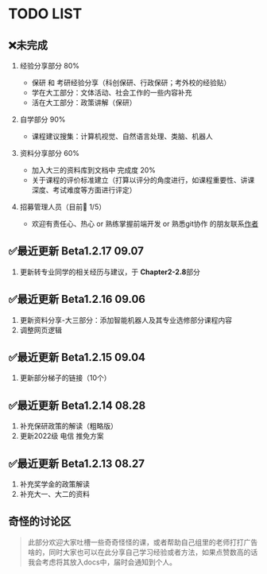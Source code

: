 # TODO LIST

## ❌未完成

1. 经验分享部分 80%
    - 保研 和 考研经验分享（科创保研、行政保研；考外校的经验贴）
    - 学在大工部分：文体活动、社会工作的一些内容补充
    - 活在大工部分：政策讲解（保研）
2. 自学部分 90%
    - 课程建议搜集：计算机视觉、自然语言处理、类脑、机器人

3. 资料分享部分 60%
    - 加入大三的资料库到文档中 完成度 20%
    - 关于课程的评价标准建立（打算以评分的角度进行，如课程重要性、讲课深度、考试难度等方面进行评定）

4. 招募管理人员（目前💫 1/5）
    - 欢迎有责任心、热心 or 熟练掌握前端开发 or 熟悉git协作 的朋友联系[作者](mailto:falcary@foxmail.com)

## ✅最近更新 Beta1.2.17 09.07
1. 更新转专业同学的相关经历与建议，于 **Chapter2-2.8**部分

## ✅最近更新 Beta1.2.16 09.06
1. 更新资料分享-大三部分：添加智能机器人及其专业选修部分课程内容
2. 调整网页逻辑
## ✅最近更新 Beta1.2.15 09.04
1. 更新部分梯子的链接（10个）
## ✅最近更新 Beta1.2.14 08.28

1. 补充保研政策的解读（粗略版）
2. 更新2022级 电信 推免方案

## ✅最近更新 Beta1.2.13 08.27

1. 补充奖学金的政策解读
2. 补充大一、大二的资料

## 奇怪的讨论区

   > 此部分欢迎大家吐槽一些奇奇怪怪的课，或者帮助自己组里的老师打打广告啥的，同时大家也可以在此分享自己学习经验或者方法，如果点赞数高的话我会考虑将其放入docs中，届时会通知到个人。

<script src="https://giscus.app/client.js"
        data-repo="AnonymousDUTAI/SREKCARC-IA-TUD"
        data-repo-id="R_kgDOKG3dKg"
        data-category="General"
        data-category-id="DIC_kwDOKG3dKs4CYmFw"
        data-mapping="pathname"
        data-strict="0"
        data-reactions-enabled="1"
        data-emit-metadata="0"
        data-input-position="top"
        data-theme="preferred_color_scheme"
        data-lang="zh-CN"
        data-loading="lazy"
        crossorigin="anonymous"
        async>
</script>

<script>
    var palette = __get("__palette")
    if (palette && typeof palette.color === "object") {
        if (palette.color.scheme === "slate") {
            const giscus = document.querySelector("script[src*=giscus]")
            giscus.setAttribute("data-theme", "dark_protanopia")
        }
    }

    document.addEventListener("DOMContentLoaded", function () {
        const ref = document.querySelector("[data-md-component=palette]")
        ref.addEventListener("change", function () {
            var palette = __get("__palette")
            if (palette && typeof palette.color === "object") {
                const theme = palette.color.scheme === "slate" ? "dark_protanopia" : "light_protanopia"
                const frame = document.querySelector(".giscus-frame")
                frame.contentWindow.postMessage({
                    giscus: { setConfig: { theme } }
                }, "https://giscus.app")
            }
        })
    })
</script>
